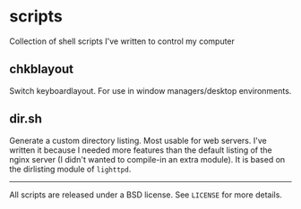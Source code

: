 scripts
=======

Collection of shell scripts I've written to control my computer

chkblayout
----------
Switch keyboardlayout. For use in window managers/desktop environments.

dir.sh
------
Generate a custom directory listing. Most usable for web servers. I've written
it because I needed more features than the default listing of the nginx server
(I didn't wanted to compile-in an extra module). It is based on the dirlisting
module of `lighttpd`.

- - -
All scripts are released under a BSD license. See `LICENSE` for more details.
